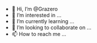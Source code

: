 - 👋 Hi, I’m @Grazero
- 👀 I’m interested in ...
- 🌱 I’m currently learning ...
- 💞️ I’m looking to collaborate on ...
- 📫 How to reach me ...

<!---
Grazero/Grazero is a ✨ special ✨ repository because its `README.md` (this file) appears on your GitHub profile.
You can click the Preview link to take a look at your changes.
--->
